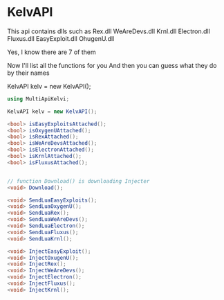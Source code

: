 # KelvAPI

This api contains dlls such as
Rex.dll
WeAreDevs.dll
Krnl.dll
Electron.dll
Fluxus.dll
EasyExploit.dll
OhugenU.dll


Yes, I know there are 7 of them 

Now I'll list all the functions for you
And then you can guess what they do by their names

KelvAPI kelv = new KelvAPI();
```C#
using MultiApiKelvi;

KelvAPI kelv = new KelvAPI();

<bool> isEasyExploitsAttached();
<bool> isOxygenUAttached();
<bool> isRexAttached();
<bool> isWeAreDevsAttached();
<bool> isElectronAttached();
<bool> isKrnlAttached();
<bool> isFluxusAttached();


// function Download() is downloading Injecter
<void> Download();

<void> SendLuaEasyExploits();
<void> SendLuaOxygenU();
<void> SendLuaRex();
<void> SendLuaWeAreDevs();
<void> SendLuaElectron();
<void> SendLuaFluxus();
<void> SendLuaKrnl();

<void> InjectEasyExploit();
<void> InjectOxugenU();
<void> InjectRex();
<void> InjectWeAreDevs();
<void> InjectElectron();
<void> InjectFluxus();
<void> InjectKrnl();
```


